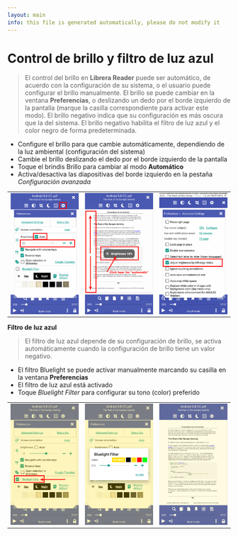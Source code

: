 ```yaml
---
layout: main
info: this file is generated automatically, please do not modify it
---
```


# Control de brillo y filtro de luz azul

> El control del brillo en **Librera Reader** puede ser automático, de acuerdo con la configuración de su sistema, o el usuario puede configurar el brillo manualmente.
El brillo se puede cambiar en la ventana **Preferencias**, o deslizando un dedo por el borde izquierdo de la pantalla (marque la casilla correspondiente para activar este modo).
El brillo negativo indica que su configuración es más oscura que la del sistema.
El brillo negativo habilita el filtro de luz azul y el color negro de forma predeterminada.

* Configure el brillo para que cambie automáticamente, dependiendo de la luz ambiental (configuración del sistema)
* Cambie el brillo deslizando el dedo por el borde izquierdo de la pantalla
* Toque el brindis Brillo para cambiar al modo **Automático**
* Activa/desactiva las diapositivas del borde izquierdo en la pestaña _Configuración avanzada_

||||
|-|-|-|
|![](1.png)|![](2.png)|![](3.png)|

**Filtro de luz azul**
> El filtro de luz azul depende de su configuración de brillo, se activa automáticamente cuando la configuración de brillo tiene un valor negativo.

* El filtro Bluelight se puede activar manualmente marcando su casilla en la ventana **Preferencias**
* El filtro de luz azul está activado
* Toque _Bluelight Filter_ para configurar su tono (color) preferido

||||
|-|-|-|
|![](7.png)|![](6.png)|![](8.png)|
